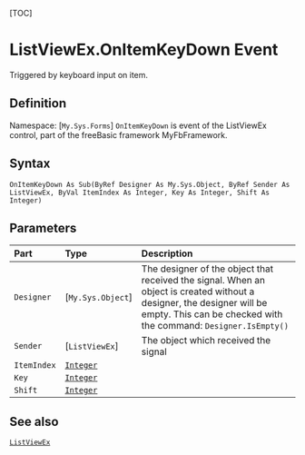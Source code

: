 [TOC]
# ListViewEx.OnItemKeyDown Event
Triggered by keyboard input on item.
## Definition
Namespace: [`My.Sys.Forms`]
`OnItemKeyDown` is event of the ListViewEx control, part of the freeBasic framework MyFbFramework.
## Syntax
```freeBasic
OnItemKeyDown As Sub(ByRef Designer As My.Sys.Object, ByRef Sender As ListViewEx, ByVal ItemIndex As Integer, Key As Integer, Shift As Integer)
```

## Parameters

|Part|Type|Description|
| :------------ | :------------ | :------------ |
|`Designer`|[`My.Sys.Object`]|The designer of the object that received the signal. When an object is created without a designer, the designer will be empty. This can be checked with the command: `Designer.IsEmpty()`|
|`Sender`|[`ListViewEx`]|The object which received the signal|
|`ItemIndex`|[`Integer`]("https://www.freebasic.net/wiki/KeyPgInteger")||
|`Key`|[`Integer`]("https://www.freebasic.net/wiki/KeyPgInteger")||
|`Shift`|[`Integer`]("https://www.freebasic.net/wiki/KeyPgInteger")||

## See also
[`ListViewEx`](ListViewEx.md)
